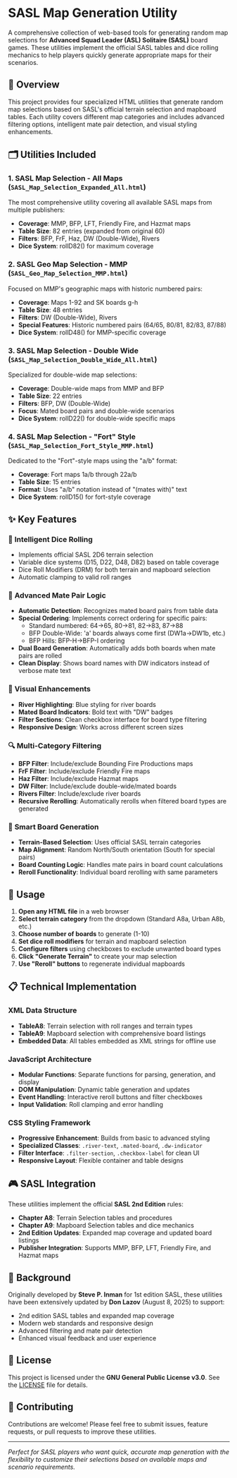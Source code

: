 # SASL Map Generation Utility

A comprehensive collection of web-based tools for generating random map selections for **Advanced Squad Leader (ASL) Solitaire (SASL)** board games. These utilities implement the official SASL tables and dice rolling mechanics to help players quickly generate appropriate maps for their scenarios.

## 🎯 Overview

This project provides four specialized HTML utilities that generate random map selections based on SASL's official terrain selection and mapboard tables. Each utility covers different map categories and includes advanced filtering options, intelligent mate pair detection, and visual styling enhancements.

## 🗂️ Utilities Included

### 1. **SASL Map Selection - All Maps** (`SASL_Map_Selection_Expanded_All.html`)
The most comprehensive utility covering all available SASL maps from multiple publishers:
- **Coverage**: MMP, BFP, LFT, Friendly Fire, and Hazmat maps
- **Table Size**: 82 entries (expanded from original 60)
- **Filters**: BFP, FrF, Haz, DW (Double-Wide), Rivers
- **Dice System**: rollD82() for maximum coverage

### 2. **SASL Geo Map Selection - MMP** (`SASL_Geo_Map_Selection_MMP.html`)
Focused on MMP's geographic maps with historic numbered pairs:
- **Coverage**: Maps 1-92 and SK boards g-h
- **Table Size**: 48 entries
- **Filters**: DW (Double-Wide), Rivers
- **Special Features**: Historic numbered pairs (64/65, 80/81, 82/83, 87/88)
- **Dice System**: rollD48() for MMP-specific coverage

### 3. **SASL Map Selection - Double Wide** (`SASL_Map_Selection_Double_Wide_All.html`)
Specialized for double-wide map selections:
- **Coverage**: Double-wide maps from MMP and BFP
- **Table Size**: 22 entries
- **Filters**: BFP, DW (Double-Wide)
- **Focus**: Mated board pairs and double-wide scenarios
- **Dice System**: rollD22() for double-wide specific maps

### 4. **SASL Map Selection - "Fort" Style** (`SASL_Map_Selection_Fort_Style_MMP.html`)
Dedicated to the "Fort"-style maps using the "a/b" format:
- **Coverage**: Fort maps 1a/b through 22a/b
- **Table Size**: 15 entries
- **Format**: Uses "a/b" notation instead of "(mates with)" text
- **Dice System**: rollD15() for fort-style coverage

## ✨ Key Features

### 🎲 **Intelligent Dice Rolling**
- Implements official SASL 2D6 terrain selection
- Variable dice systems (D15, D22, D48, D82) based on table coverage
- Dice Roll Modifiers (DRM) for both terrain and mapboard selection
- Automatic clamping to valid roll ranges

### 🔗 **Advanced Mate Pair Logic**
- **Automatic Detection**: Recognizes mated board pairs from table data
- **Special Ordering**: Implements correct ordering for specific pairs:
  - Standard numbered: 64→65, 80→81, 82→83, 87→88
  - BFP Double-Wide: 'a' boards always come first (DW1a→DW1b, etc.)
  - BFP Hills: BFP-H→BFP-I ordering
- **Dual Board Generation**: Automatically adds both boards when mate pairs are rolled
- **Clean Display**: Shows board names with DW indicators instead of verbose mate text

### 🎨 **Visual Enhancements**
- **River Highlighting**: Blue styling for river boards
- **Mated Board Indicators**: Bold text with "DW" badges
- **Filter Sections**: Clean checkbox interface for board type filtering
- **Responsive Design**: Works across different screen sizes

### 🔍 **Multi-Category Filtering**
- **BFP Filter**: Include/exclude Bounding Fire Productions maps
- **FrF Filter**: Include/exclude Friendly Fire maps  
- **Haz Filter**: Include/exclude Hazmat maps
- **DW Filter**: Include/exclude double-wide/mated boards
- **Rivers Filter**: Include/exclude river boards
- **Recursive Rerolling**: Automatically rerolls when filtered board types are generated

### 🎯 **Smart Board Generation**
- **Terrain-Based Selection**: Uses official SASL terrain categories
- **Map Alignment**: Random North/South orientation (South for special pairs)
- **Board Counting Logic**: Handles mate pairs in board count calculations
- **Reroll Functionality**: Individual board rerolling with same parameters

## 🚀 Usage

1. **Open any HTML file** in a web browser
2. **Select terrain category** from the dropdown (Standard A8a, Urban A8b, etc.)
3. **Choose number of boards** to generate (1-10)
4. **Set dice roll modifiers** for terrain and mapboard selection
5. **Configure filters** using checkboxes to exclude unwanted board types
6. **Click "Generate Terrain"** to create your map selection
7. **Use "Reroll" buttons** to regenerate individual mapboards

## 📋 Technical Implementation

### **XML Data Structure**
- **TableA8**: Terrain selection with roll ranges and terrain types
- **TableA9**: Mapboard selection with comprehensive board listings
- **Embedded Data**: All tables embedded as XML strings for offline use

### **JavaScript Architecture**
- **Modular Functions**: Separate functions for parsing, generation, and display
- **DOM Manipulation**: Dynamic table generation and updates
- **Event Handling**: Interactive reroll buttons and filter checkboxes
- **Input Validation**: Roll clamping and error handling

### **CSS Styling Framework**
- **Progressive Enhancement**: Builds from basic to advanced styling
- **Specialized Classes**: `.river-text`, `.mated-board`, `.dw-indicator`
- **Filter Interface**: `.filter-section`, `.checkbox-label` for clean UI
- **Responsive Layout**: Flexible container and table designs

## 🎮 SASL Integration

These utilities implement the official **SASL 2nd Edition** rules:
- **Chapter A8**: Terrain Selection tables and procedures
- **Chapter A9**: Mapboard Selection tables and dice mechanics
- **2nd Edition Updates**: Expanded map coverage and updated board listings
- **Publisher Integration**: Supports MMP, BFP, LFT, Friendly Fire, and Hazmat maps

## 📖 Background

Originally developed by **Steve P. Inman** for 1st edition SASL, these utilities have been extensively updated by **Don Lazov** (August 8, 2025) to support:
- 2nd edition SASL tables and expanded map coverage
- Modern web standards and responsive design
- Advanced filtering and mate pair detection
- Enhanced visual feedback and user experience

## 📄 License

This project is licensed under the **GNU General Public License v3.0**. See the [LICENSE](LICENSE) file for details.

## 🤝 Contributing

Contributions are welcome! Please feel free to submit issues, feature requests, or pull requests to improve these utilities.

---

*Perfect for SASL players who want quick, accurate map generation with the flexibility to customize their selections based on available maps and scenario requirements.*